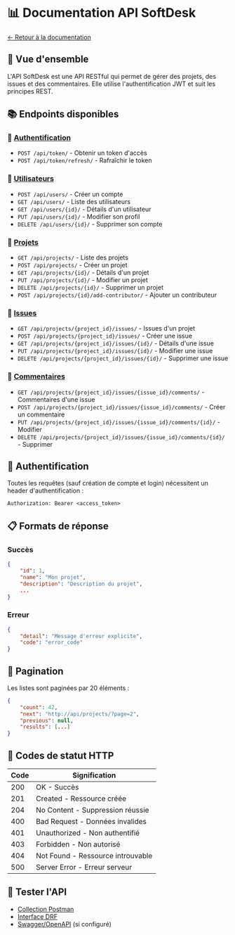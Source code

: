 # 📊 Documentation API SoftDesk

[← Retour à la documentation](../README.md)

## 🎯 Vue d'ensemble

L'API SoftDesk est une API RESTful qui permet de gérer des projets, des issues et des commentaires. Elle utilise l'authentification JWT et suit les principes REST.

## 📚 Endpoints disponibles

### 🔐 [Authentification](./authentification.md)
- `POST /api/token/` - Obtenir un token d'accès
- `POST /api/token/refresh/` - Rafraîchir le token

### 👤 [Utilisateurs](./utilisateurs.md)
- `POST /api/users/` - Créer un compte
- `GET /api/users/` - Liste des utilisateurs
- `GET /api/users/{id}/` - Détails d'un utilisateur
- `PUT /api/users/{id}/` - Modifier son profil
- `DELETE /api/users/{id}/` - Supprimer son compte

### 📁 [Projets](./projets.md)
- `GET /api/projects/` - Liste des projets
- `POST /api/projects/` - Créer un projet
- `GET /api/projects/{id}/` - Détails d'un projet
- `PUT /api/projects/{id}/` - Modifier un projet
- `DELETE /api/projects/{id}/` - Supprimer un projet
- `POST /api/projects/{id}/add-contributor/` - Ajouter un contributeur

### 🐛 [Issues](./issues.md)
- `GET /api/projects/{project_id}/issues/` - Issues d'un projet
- `POST /api/projects/{project_id}/issues/` - Créer une issue
- `GET /api/projects/{project_id}/issues/{id}/` - Détails d'une issue
- `PUT /api/projects/{project_id}/issues/{id}/` - Modifier une issue
- `DELETE /api/projects/{project_id}/issues/{id}/` - Supprimer une issue

### 💬 [Commentaires](./commentaires.md)
- `GET /api/projects/{project_id}/issues/{issue_id}/comments/` - Commentaires d'une issue
- `POST /api/projects/{project_id}/issues/{issue_id}/comments/` - Créer un commentaire
- `PUT /api/projects/{project_id}/issues/{issue_id}/comments/{id}/` - Modifier
- `DELETE /api/projects/{project_id}/issues/{issue_id}/comments/{id}/` - Supprimer

## 🔑 Authentification

Toutes les requêtes (sauf création de compte et login) nécessitent un header d'authentification :

```http
Authorization: Bearer <access_token>
```

## 📋 Formats de réponse

### Succès
```json
{
    "id": 1,
    "name": "Mon projet",
    "description": "Description du projet",
    ...
}
```

### Erreur
```json
{
    "detail": "Message d'erreur explicite",
    "code": "error_code"
}
```

## 📄 Pagination

Les listes sont paginées par 20 éléments :

```json
{
    "count": 42,
    "next": "http://api/projects/?page=2",
    "previous": null,
    "results": [...]
}
```

## 🚦 Codes de statut HTTP

| Code | Signification |
|------|---------------|
| 200 | OK - Succès |
| 201 | Created - Ressource créée |
| 204 | No Content - Suppression réussie |
| 400 | Bad Request - Données invalides |
| 401 | Unauthorized - Non authentifié |
| 403 | Forbidden - Non autorisé |
| 404 | Not Found - Ressource introuvable |
| 500 | Server Error - Erreur serveur |

## 🧪 Tester l'API

- [Collection Postman](../tests/postman-collection.md)
- [Interface DRF](http://localhost:8000/api/)
- [Swagger/OpenAPI](./openapi-schema.json) (si configuré)
